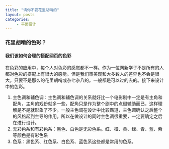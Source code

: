 ```yaml
---
title: "请你不要花里胡哨的"
layout: posts
categories:
     - 平面设计
---
```

### 花里胡哨的色彩？
#### 我们该如何合理的搭配网页的色彩
在色彩的应用中，每个人对色彩的感觉都不一样。作为一位网新学子不是所有的人都对色彩的搭配上有很大的感觉。但是我们审美观和大多数人的差异也不会是很大。只要不是那么的花里胡哨或杂七杂八的。一般都是可以过的去的。接下来设计中的色彩。
1. 主色调和辅色调：主色调和辅色调的关系就好比一个电影剧中一定是有主角和配角，主角的戏份就多一些，配角只是作为整个剧中的点缀辅助而已，这样理解是不是就形象了不少。一般主色调在设计中比较霸道，主色调确认之后整个的风格起到主导的作用。所以在做设计的同时主色调很重要，一定要确定之后在进行设计。
2. 无彩色系和有彩色系：黑色、白色是无彩色系。红、橙、黄、绿、青、蓝、紫等颜色是有彩色系
3. 色系：黑色系、红色系、白色系、蓝色系这些都是常用的色系。
